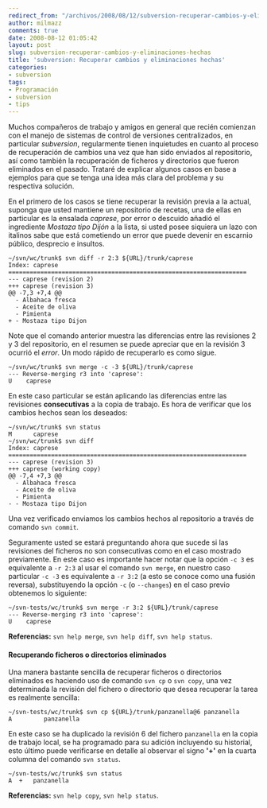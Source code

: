 ```yaml
---
redirect_from: "/archivos/2008/08/12/subversion-recuperar-cambios-y-eliminaciones-hechas/"
author: milmazz
comments: true
date: 2008-08-12 01:05:42
layout: post
slug: subversion-recuperar-cambios-y-eliminaciones-hechas
title: 'subversion: Recuperar cambios y eliminaciones hechas'
categories:
- subversion
tags:
- Programación
- subversion
- tips
---
```


Muchos compañeros de trabajo y amigos en general que recién comienzan con el manejo de sistemas de control de versiones centralizados, en particular _subversion_, regularmente tienen inquietudes en cuanto al proceso de recuperación de cambios una vez que han sido enviados al repositorio, así como también la recuperación de ficheros y directorios que fueron eliminados en el pasado. Trataré de explicar algunos casos en base a ejemplos para que se tenga una idea más clara del problema y su respectiva solución.

En el primero de los casos se tiene recuperar la revisión previa a la actual, suponga que usted mantiene un repositorio de recetas, una de ellas en particular es la ensalada _caprese_, por error o descuido añadió el ingrediente _Mostaza tipo Dijón_ a la lista, si usted posee siquiera un lazo con italinos sabe que está cometiendo un error que puede devenir en escarnio público, desprecio e insultos.

    ~/svn/wc/trunk$ svn diff -r 2:3 ${URL}/trunk/caprese
    Index: caprese
    ===================================================================
    --- caprese	(revision 2)
    +++ caprese	(revision 3)
    @@ -7,3 +7,4 @@
      - Albahaca fresca
      - Aceite de oliva
      - Pimienta
    + - Mostaza tipo Dijon

Note que el comando anterior muestra las diferencias entre las revisiones 2 y 3 del repositorio, en el resumen se puede apreciar que en la revisión 3 ocurrió el _error_. Un modo rápido de recuperarlo es como sigue.

    ~/svn/wc/trunk$ svn merge -c -3 ${URL}/trunk/caprese
    --- Reverse-merging r3 into 'caprese':
    U    caprese

En este caso particular se están aplicando las diferencias entre las revisiones **consecutivas** a la copia de trabajo. Es hora de verificar que los cambios hechos sean los deseados:

    ~/svn/wc/trunk$ svn status
    M      caprese
    ~/svn/wc/trunk$ svn diff
    Index: caprese
    ===================================================================
    --- caprese	(revision 3)
    +++ caprese	(working copy)
    @@ -7,4 +7,3 @@
      - Albahaca fresca
      - Aceite de oliva
      - Pimienta
    - - Mostaza tipo Dijon

Una vez verificado enviamos los cambios hechos al repositorio a través de comando `svn commit`.

Seguramente usted se estará preguntando ahora que sucede si las revisiones del ficheros no son consecutivas como en el caso mostrado previamente. En este caso es importante hacer notar que la opción `-c 3` es equivalente a `-r 2:3` al usar el comando `svn merge`, en nuestro caso particular `-c -3` es equivalente a `-r 3:2` (a esto se conoce como una fusión reversa), substituyendo la opción `-c` (o `--changes`) en el caso previo obtenemos lo siguiente:

    ~/svn-tests/wc/trunk$ svn merge -r 3:2 ${URL}/trunk/caprese
    --- Reverse-merging r3 into 'caprese':
    U    caprese

**Referencias:** `svn help merge`, `svn help diff`, `svn help status`.

#### Recuperando ficheros o directorios eliminados

Una manera bastante sencilla de recuperar ficheros o directorios eliminados es haciendo uso de comando `svn cp` o `svn copy`, una vez determinada la revisión del fichero o directorio que desea recuperar la tarea es realmente sencilla:

    ~/svn-tests/wc/trunk$ svn cp ${URL}/trunk/panzanella@6 panzanella
    A         panzanella

En este caso se ha duplicado la revisión 6 del fichero `panzanella` en la copia de trabajo local, se ha programado para su adición incluyendo su historial, esto último puede verificarse en detalle al observar el signo **'+'** en la cuarta columna del comando `svn status`.

    ~/svn-tests/wc/trunk$ svn status
    A  +   panzanella

**Referencias:** `svn help copy`, `svn help status`.
